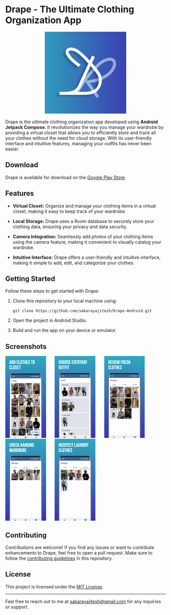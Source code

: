 # Drape - The Ultimate Clothing Organization App

<div align="center">
  <img src="app/src/main/assets/logo.png" alt="Drape Logo" height="256"/>
</div>

Drape is the ultimate clothing organization app developed using **Android Jetpack Compose**. It revolutionizes the way you manage your wardrobe by providing a virtual closet that allows you to efficiently store and track all your clothes without the need for cloud storage. With its user-friendly interface and intuitive features, managing your outfits has never been easier.

## Download

Drape is available for download on the [Google Play Store](https://play.google.com/store/apps/details?id=com.ajitesh.drape&hl=en-IN).

## Features

- **Virtual Closet:** Organize and manage your clothing items in a virtual closet, making it easy to keep track of your wardrobe.

- **Local Storage:** Drape uses a Room database to securely store your clothing data, ensuring your privacy and data security.

- **Camera Integration:** Seamlessly add photos of your clothing items using the camera feature, making it convenient to visually catalog your wardrobe.

- **Intuitive Interface:** Drape offers a user-friendly and intuitive interface, making it simple to add, edit, and categorize your clothes.

## Getting Started

Follow these steps to get started with Drape:

1. Clone this repository to your local machine using:
   ```
   git clone https://github.com/sakarayajitesh/Drape-Android.git
   ```

2. Open the project in Android Studio.
3. Build and run the app on your device or emulator.

## Screenshots

<p float="left">
<img src="app/src/main/assets/screenshot1.jpeg" alt="Add clothes to closet" height="256"/>
&nbsp;&nbsp;&nbsp;&nbsp;&nbsp;
<img src="app/src/main/assets/screenshot2.jpeg" alt="Choose everyday outfit" height="256"/>
&nbsp;&nbsp;&nbsp;&nbsp;&nbsp;
<img src="app/src/main/assets/screenshot3.jpeg" alt="Review fresh clothes" height="256"/>
&nbsp;&nbsp;&nbsp;&nbsp;&nbsp;
<img src="app/src/main/assets/screenshot4.jpeg" alt="Check hanging wardrobe" height="256"/>
&nbsp;&nbsp;&nbsp;&nbsp;&nbsp;
<img src="app/src/main/assets/screenshot5.jpeg" alt="Inspect laundry clothes" height="256"/>
</p>

## Contributing

Contributions are welcome! If you find any issues or want to contribute enhancements to Drape, feel free to open a pull request. Make sure to follow the [contributing guidelines](CONTRIBUTING.md) in this repository.

## License

This project is licensed under the [MIT License](LICENSE).

---

Feel free to reach out to me at sakarayajitesh@gmail.com for any inquiries or support.


